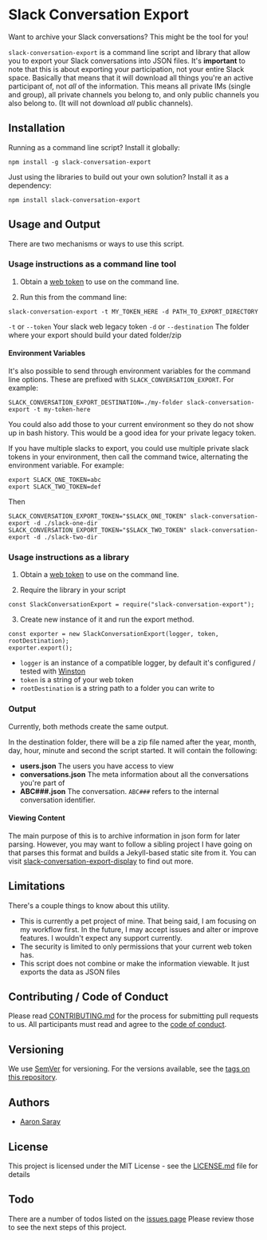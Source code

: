 # Slack Conversation Export

Want to archive your Slack conversations? This might be the tool for you!

`slack-conversation-export` is a command line script and library that allow you to export your Slack conversations into JSON files. It's **important** to note that this is about exporting your participation, not your entire Slack space. Basically that means that it will download all things you're an active participant of, not _all_ of the information. This means all private IMs (single and group), all private channels you belong to, and only public channels you also belong to. (It will not download _all_ public channels).

## Installation

Running as a command line script? Install it globally:

`npm install -g slack-conversation-export`

Just using the libraries to build out your own solution? Install it as a dependency:

`npm install slack-conversation-export`

## Usage and Output

There are two mechanisms or ways to use this script.

### Usage instructions as a command line tool

1. Obtain a [web token](https://api.slack.com/custom-integrations/legacy-tokens) to use on the command line.

2. Run this from the command line:

`slack-conversation-export -t MY_TOKEN_HERE -d PATH_TO_EXPORT_DIRECTORY`

`-t` or `--token` Your slack web legacy token
`-d` or `--destination` The folder where your export should build your dated folder/zip

#### Environment Variables

It's also possible to send through environment variables for the command line options. These are prefixed with `SLACK_CONVERSATION_EXPORT`. For example:

`SLACK_CONVERSATION_EXPORT_DESTINATION=./my-folder slack-conversation-export -t my-token-here`

You could also add those to your current environment so they do not show up in bash history. This would be a good idea for your private legacy token.

If you have multiple slacks to export, you could use multiple private slack tokens in your environment, then call the command twice, alternating the environment variable. For example:

```
export SLACK_ONE_TOKEN=abc
export SLACK_TWO_TOKEN=def
```

Then

```
SLACK_CONVERSATION_EXPORT_TOKEN="$SLACK_ONE_TOKEN" slack-conversation-export -d ./slack-one-dir
SLACK_CONVERSATION_EXPORT_TOKEN="$SLACK_TWO_TOKEN" slack-conversation-export -d ./slack-two-dir
```

### Usage instructions as a library

1. Obtain a [web token](https://api.slack.com/custom-integrations/legacy-tokens) to use on the command line.

2. Require the library in your script

`const SlackConversationExport = require("slack-conversation-export");`

3. Create new instance of it and run the export method.

```
const exporter = new SlackConversationExport(logger, token, rootDestination);
exporter.export();
```

- `logger` is an instance of a compatible logger, by default it's configured / tested with [Winston](https://www.npmjs.com/package/winston)
- `token` is a string of your web token
- `rootDestination` is a string path to a folder you can write to

### Output

Currently, both methods create the same output.

In the destination folder, there will be a zip file named after the year, month, day, hour, minute and second the script started. It will contain the following:

- **users.json** The users you have access to view
- **conversations.json** The meta information about all the conversations you're part of
- **ABC###.json** The conversation. `ABC###` refers to the internal conversation identifier.

#### Viewing Content

The main purpose of this is to archive information in json form for later parsing. However, you may want to follow a sibling project I have going on that parses this format and builds a Jekyll-based static site from it.
You can visit [slack-conversation-export-display](https://github.com/aaronsaray/slack-conversation-export-display) to find out more.

## Limitations

There's a couple things to know about this utility.

- This is currently a pet project of mine. That being said, I am focusing on my workflow first. In the future, I may accept issues and alter or improve features. I wouldn't expect any support currently.
- The security is limited to only permissions that your current web token has.
- This script does not combine or make the information viewable. It just exports the data as JSON files

## Contributing / Code of Conduct

Please read [CONTRIBUTING.md](CONTRIBUTING.md) for the process for submitting pull requests to us. All participants must read and agree to the [code of conduct](CODE_OF_CONDUCT.md).

## Versioning

We use [SemVer](http://semver.org/) for versioning. For the versions available, see the [tags on this repository](https://github.com/aaronsaray/slack-conversation-export/tags).

## Authors

- [Aaron Saray](https://aaronsaray.com)

## License

This project is licensed under the MIT License - see the [LICENSE.md](LICENSE.md) file for details

## Todo

There are a number of todos listed on the [issues page](https://github.com/aaronsaray/slack-conversation-export/issues)  Please review those to see the next steps of this project.
